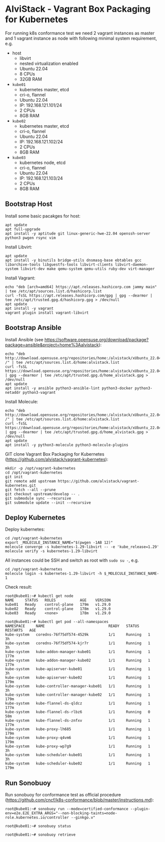 # AlviStack - Vagrant Box Packaging for Kubernetes

For running k8s conformance test we need 2 vagrant instances as master
and 1 vagrant instance as node with following minimal system
requirement, e.g.

-   host
    -   libvirt
    -   nested virtualization enabled
    -   Ubuntu 22.04
    -   8 CPUs
    -   32GB RAM
-   `kube01`
    -   kubernetes master, etcd
    -   cri-o, flannel
    -   Ubuntu 22.04
    -   IP: 192.168.121.101/24
    -   2 CPUs
    -   8GB RAM
-   `kube02`
    -   kubernetes master, etcd
    -   cri-o, flannel
    -   Ubuntu 22.04
    -   IP: 192.168.121.102/24
    -   2 CPUs
    -   8GB RAM
-   `kube03`
    -   kubernetes node, etcd
    -   cri-o, flannel
    -   Ubuntu 22.04
    -   IP: 192.168.121.103/24
    -   2 CPUs
    -   8GB RAM

## Bootstrap Host

Install some basic pacakges for host:

    apt update
    apt full-upgrade
    apt install -y aptitude git linux-generic-hwe-22.04 openssh-server python3 pwgen rsync vim

Install Libvirt:

    apt update
    apt install -y binutils bridge-utils dnsmasq-base ebtables gcc libarchive-tools libguestfs-tools libvirt-clients libvirt-daemon-system libvirt-dev make qemu-system qemu-utils ruby-dev virt-manager

Install Vagrant:

    echo "deb [arch=amd64] https://apt.releases.hashicorp.com jammy main" | tee /etc/apt/sources.list.d/hashicorp.list
    curl -fsSL https://apt.releases.hashicorp.com/gpg | gpg --dearmor | tee /etc/apt/trusted.gpg.d/hashicorp.gpg > /dev/null
    apt update
    apt install -y vagrant
    vagrant plugin install vagrant-libvirt

## Bootstrap Ansible

Install Ansible (see
<https://software.opensuse.org/download/package?package=ansible&project=home%3Aalvistack>):

    echo "deb http://download.opensuse.org/repositories/home:/alvistack/xUbuntu_22.04/ /" | tee /etc/apt/sources.list.d/home:alvistack.list
    curl -fsSL https://download.opensuse.org/repositories/home:alvistack/xUbuntu_22.04/Release.key | gpg --dearmor | tee /etc/apt/trusted.gpg.d/home_alvistack.gpg > /dev/null
    apt update
    apt install -y ansible python3-ansible-lint python3-docker python3-netaddr python3-vagrant

Install Molecule:

    echo "deb http://download.opensuse.org/repositories/home:/alvistack/xUbuntu_22.04/ /" | tee /etc/apt/sources.list.d/home:alvistack.list
    curl -fsSL https://download.opensuse.org/repositories/home:alvistack/xUbuntu_22.04/Release.key | gpg --dearmor | tee /etc/apt/trusted.gpg.d/home_alvistack.gpg > /dev/null
    apt update
    apt install -y python3-molecule python3-molecule-plugins

GIT clone Vagrant Box Packaging for Kubernetes
(<https://github.com/alvistack/vagrant-kubernetes>):

    mkdir -p /opt/vagrant-kubernetes
    cd /opt/vagrant-kubernetes
    git init
    git remote add upstream https://github.com/alvistack/vagrant-kubernetes.git
    git fetch --all --prune
    git checkout upstream/develop -- .
    git submodule sync --recursive
    git submodule update --init --recursive

## Deploy Kubernetes

Deploy kubernetes:

    cd /opt/vagrant-kubernetes
    export _MOLECULE_INSTANCE_NAME="$(pwgen -1AB 12)"
    molecule converge -s kubernetes-1.29-libvirt -- -e 'kube_release=1.29'
    molecule verify -s kubernetes-1.29-libvirt

All instances could be SSH and switch as root with `sudo su -`, e.g.

    cd /opt/vagrant-kubernetes
    molecule login -s kubernetes-1.29-libvirt -h $_MOLECULE_INSTANCE_NAME-1

Check result:

    root@kube01:~# kubectl get node
    NAME     STATUS   ROLES           AGE    VERSION
    kube01   Ready    control-plane   179m   v1.29.0
    kube02   Ready    control-plane   178m   v1.29.0
    kube03   Ready    <none>          178m   v1.29.0

    root@kube01:~# kubectl get pod --all-namespaces
    NAMESPACE     NAME                             READY   STATUS    RESTARTS   AGE
    kube-system   coredns-76f75df574-4529k         1/1     Running   1          3h
    kube-system   coredns-76f75df574-kjr7r         1/1     Running   1          3h
    kube-system   kube-addon-manager-kube01        1/1     Running   1          177m
    kube-system   kube-addon-manager-kube02        1/1     Running   1          177m
    kube-system   kube-apiserver-kube01            1/1     Running   1          3h
    kube-system   kube-apiserver-kube02            1/1     Running   1          179m
    kube-system   kube-controller-manager-kube01   1/1     Running   1          3h
    kube-system   kube-controller-manager-kube02   1/1     Running   1          179m
    kube-system   kube-flannel-ds-qldcz            1/1     Running   1          177m
    kube-system   kube-flannel-ds-rlbz6            1/1     Running   0          58m
    kube-system   kube-flannel-ds-znfxv            1/1     Running   1          177m
    kube-system   kube-proxy-lh685                 1/1     Running   1          179m
    kube-system   kube-proxy-q4vm6                 1/1     Running   1          179m
    kube-system   kube-proxy-wp7g9                 1/1     Running   1          3h
    kube-system   kube-scheduler-kube01            1/1     Running   1          3h
    kube-system   kube-scheduler-kube02            1/1     Running   1          179m

## Run Sonobuoy

Run sonobuoy for conformance test as official procedure
(<https://github.com/cncf/k8s-conformance/blob/master/instructions.md>):

    root@kube01:~# sonobuoy run --mode=certified-conformance --plugin-env=e2e.E2E_EXTRA_ARGS="--non-blocking-taints=node-role.kubernetes.io/controller --ginkgo.v"

    root@kube01:~# sonobuoy status

    root@kube01:~# sonobuoy retrieve
